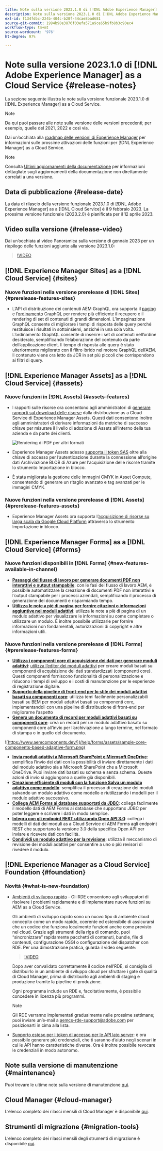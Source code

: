 ```yaml
---
title: Note sulla versione 2023.1.0 di [!DNL Adobe Experience Manager]  as a Cloud Service.
description: Note sulla versione 2023.1.0 di [!DNL Adobe Experience Manager]  as a Cloud Service.
exl-id: f134fdbc-224b-404c-b20f-44cae8bad681
source-git-commit: 1994b90e3876f03efa571a9ce65b9fb8b3c90ec4
workflow-type: tm+mt
source-wordcount: '976'
ht-degree: 97%

---
```


# Note sulla versione 2023.1.0 di [!DNL Adobe Experience Manager] as a Cloud Service {#release-notes}

La sezione seguente illustra le note sulla versione funzionale 2023.1.0 di [!DNL Experience Manager] as a Cloud Service.

>[!NOTE]
>
>Da qui puoi passare alle note sulla versione delle versioni precedenti; per esempio, quelle del 2021, 2022 e così via.
>
>Dai un’occhiata alla [roadmap delle versioni di Experience Manager](https://experienceleague.adobe.com/docs/experience-manager-release-information/aem-release-updates/update-releases-roadmap.html?lang=it) per informazioni sulle prossime attivazioni delle funzioni per [!DNL Experience Manager] as a Cloud Service.

>[!NOTE]
>
>Consulta [Ultimi aggiornamenti della documentazione](https://experienceleague.adobe.com/docs/experience-manager-release-information/aem-release-updates/doc-updates/documentation-updates.html?lang=it) per informazioni dettagliate sugli aggiornamenti della documentazione non direttamente correlati a una versione.

## Data di pubblicazione {#release-date}

La data di rilascio della versione funzionale 2023.1.0 di [!DNL Adobe Experience Manager] as a [!DNL Cloud Service] è il 9 febbraio 2023. La prossima versione funzionale (2023.2.0) è pianificata per il 12 aprile 2023.

## Video sulla versione {#release-video}

Dai un’occhiata al video Panoramica sulla versione di gennaio 2023 per un riepilogo delle funzioni aggiunte alla versione 2023.1.0:

>[!VIDEO](https://video.tv.adobe.com/v/3413479/?quality=12)

## [!DNL Experience Manager Sites] as a [!DNL Cloud Service] {#sites}

### Nuove funzioni nella versione prerelease di [!DNL Sites] {#prerelease-features-sites}

* L’API di distribuzione dei contenuti AEM GraphQL ora supporta il [paging](/help/headless/graphql-api/content-fragments.md#paging) e l’[ordinamento](/help/headless/graphql-api/content-fragments.md#sorting) GraphQL per rendere più efficiente il recupero e il rendering di set di contenuti di grandi dimensioni. L’impaginazione GraphQL consente di migliorare i tempi di risposta delle query perché restituisce i risultati in sottoinsiemi, anziché in una sola volta. L’ordinamento GraphQL consente di inserire i set di contenuti nell’ordine desiderato, semplificando l’elaborazione del contenuto da parte dell’applicazione client.  Il tempo di risposta alle query è stato ulteriormente migliorato con il filtro ibrido nel motore GraphQL dell’AEM. Il contenuto viene ora letto da JCR in set più piccoli che corrispondono ai filtri di query.

## [!DNL Experience Manager Assets] as a [!DNL Cloud Service] {#assets}

### Nuove funzioni in [!DNL Assets] {#assets-features}

* I rapporti sulle risorse ora consentono agli amministratori di [generare rapporti sul download delle risorse](/help/assets/asset-reports.md) dalla distribuzione as a Cloud Service di Experience Manager Assets. Questi dati consentono inoltre agli amministratori di derivare informazioni da metriche di successo chiave per misurare il livello di adozione di Assets all’interno della tua azienda e da parte dei clienti.

  ![Rendering di PDF per altri formati](/help/release-notes/assets/choose_report.png)

* Experience Manager Assets adesso [supporta il token SAS](/help/assets/add-assets.md#asset-bulk-ingestor) oltre alla chiave di accesso per l’autenticazione durante la connessione all’origine dati Archiviazione BLOB di Azure per l’acquisizione delle risorse tramite lo strumento Importazione in blocco.

* È stata migliorata la gestione delle immagini CMYK in Asset Compute, consentendo di generare un ritaglio avanzato e tag avanzati per le immagini CMYK.

### Nuove funzioni nella versione prerelease di [!DNL Assets] {#prerelease-features-assets}

* Experience Manager Assets ora supporta l’[acquisizione di risorse su larga scala da Google Cloud Platform](/help/assets/add-assets.md#asset-bulk-ingestor) attraverso lo strumento Importazione in blocco.

## [!DNL Experience Manager Forms] as a [!DNL Cloud Service] {#forms}

### Nuove funzioni disponibili in [!DNL Forms] {#new-features-available-in-channel}

* **[Passaggi del flusso di lavoro per generare documenti PDF non interattivi e output stampabile](/help/forms/aem-forms-workflow-step-reference.md)**: con le fasi del flusso di lavoro AEM, è possibile automatizzare la creazione di documenti PDF non interattivi e l’output stampabile per i processi aziendali, semplificando il processo di generazione dei documenti e risparmiando tempo.
* **[Utilizza le note a piè di pagina per fornire citazioni o informazioni aggiuntive nei moduli adattivi](/help/forms/footnotes-richtextsupport.md)**: utilizza le note a piè di pagina di un modulo adattivo per visualizzare le informazioni su come completare o utilizzare un modulo. È inoltre possibile utilizzarle per fornire informazioni non fondamentali, autorizzazioni di copyright e altre informazioni utili.

### Nuove funzioni nella versione prerelease di [!DNL Forms] {#prerelease-features-forms}

* **[Utilizza i componenti core di acquisizione dei dati per generare moduli adattivi](https://experienceleague.adobe.com/docs/experience-manager-core-components/using/adaptive-forms/introduction.html?lang=it)**: [utilizza l’editor dei moduli adattivi](/help/forms/creating-adaptive-form-core-components.md) per creare moduli basati su componenti di acquisizione dei dati standardizzati (componenti core). Questi componenti forniscono funzionalità di personalizzazione e riducono i tempi di sviluppo e i costi di manutenzione per le esperienze di registrazione digitale.
* **[Supporto della pipeline di front-end per lo stile dei moduli adattivi basati su componenti core](/help/forms/using-themes-in-core-components.md)**: utilizza temi facilmente personalizzabili basati su BEM per moduli adattivi basati su componenti core, implementandoli con una pipeline di distribuzione di front-end per migliorarne l’aspetto
* **[Genera un documento di record per moduli adattivi basati su componenti core](/help/forms/generate-document-of-record-core-components.md)**: crea un record per un modulo adattivo basato su componenti core all’invio per l’archiviazione a lungo termine, nel formato di stampa o in quello del documento.

![https://www.aemcomponents.dev/](/help/forms/assets/sample-core-components-based-adaptive-form.png)

* **[Invia moduli adattivi a Microsoft SharePoint e Microsoft OneDrive](/help/forms/configuring-submit-actions.md)**: semplifica l’invio dei dati con la possibilità di inviare direttamente i dati del modulo adattivo sia a Microsoft SharePoint che a Microsoft OneDrive. Puoi inviare dati basati su schema e senza schema. Queste azioni di invio si aggiungono a quelle già disponibili.
* **[Creazione efficiente di moduli con la funzione Salva un modulo adattivo come modello](/help/forms/template-editor.md#save-an-adaptive-form-as-template-saving-adaptive-form-as-template)**: semplifica il processo di creazione dei moduli salvando un modulo adattivo come modello e riutilizzando i modelli per il modulo adattivo successivo.
* **[Collega AEM Forms ai database supportati da JDBC](/help/forms/configure-data-sources.md#configure-relational-database-configure-relational-database)**: collega facilmente il modello dati di AEM Forms ai database che supportano JDBC per poter leggere e scrivere i dati in modo semplice.
* **[Integra con gli endpoint REST utilizzando Open API 3.0](/help/forms/configure-data-sources.md#configure-restful-services-open-api-specification-version-20-configure-restful-services-swagger-version30)**: collega i modelli di dati dei moduli as a Cloud Service di AEM Forms agli endpoint REST che supportano la versione 3.0 della specifica Open API per inviare e ricevere dati con facilità.
* **[Condividi un modulo adattivo per la revisione](/help/forms/create-reviews-forms.md)**: utilizza il meccanismo di revisione dei moduli adattivi per consentire a uno o più revisori di rivedere il modulo.

## [!DNL Experience Manager as a Cloud Service] Foundation {#foundation}

### Novità {#what-is-new-foundation}

* [Ambienti di sviluppo rapido](/help/implementing/developing/introduction/rapid-development-environments.md) - Gli RDE consentono agli sviluppatori di risolvere i problemi rapidamente e di implementare nuove funzioni su AEM as a Cloud Service.

  Gli ambienti di sviluppo rapido sono un nuovo tipo di ambiente cloud concepito come un modo rapido, coerente ed estensibile di assicurarsi che un codice che funziona localmente funzioni anche come previsto nel cloud. Grazie agli strumenti della riga di comando, puoi “sincronizzare” rapidamente pacchetti di contenuti, bundle, file di contenuti, configurazione OSGI o configurazione del dispatcher con RDE. Per una dimostrazione pratica, guarda il video seguente:

  >[!VIDEO](https://video.tv.adobe.com/v/3413508/?quality=12&learn=on)

  Dopo aver convalidato correttamente il codice nell’RDE, si consiglia di distribuirlo in un ambiente di sviluppo cloud per sfruttare i gate di qualità di Cloud Manager, prima di distribuirlo agli ambienti di staging e produzione tramite la pipeline di produzione.

  Ogni programma include un RDE e, facoltativamente, è possibile concedere in licenza più programmi.

  >[!NOTE]
  >
  >Gli RDE verranno implementati gradualmente nelle prossime settimane; puoi inviare un’e-mail a aemcs-rde-support@adobe.com per posizionarti in cima alla lista.

* [Supporto esteso per i token di accesso per le API lato server](/help/implementing/developing/introduction/generating-access-tokens-for-server-side-apis.md): è ora possibile generare più credenziali, che ti saranno d’aiuto negli scenari in cui le API hanno caratteristiche diverse. Ora è inoltre possibile revocare le credenziali in modo autonomo.

## Note sulla versione di manutenzione {#maintenance}

Puoi trovare le ultime note sulla versione di manutenzione [qui](/help/release-notes/maintenance/latest.md).

## Cloud Manager {#cloud-manager}

L’elenco completo dei rilasci mensili di Cloud Manager è disponibile [qui](/help/implementing/cloud-manager/release-notes/current.md).

## Strumenti di migrazione {#migration-tools}

L’elenco completo dei rilasci mensili degli strumenti di migrazione è disponibile [qui](/help/journey-migration/release-notes/release-notes-migration-tools-current.md).
